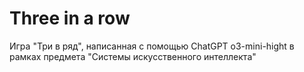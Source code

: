 # Three in a row
Игра "Три в ряд", написанная с помощью ChatGPT o3-mini-hight в рамках предмета "Системы искусственного интеллекта"
